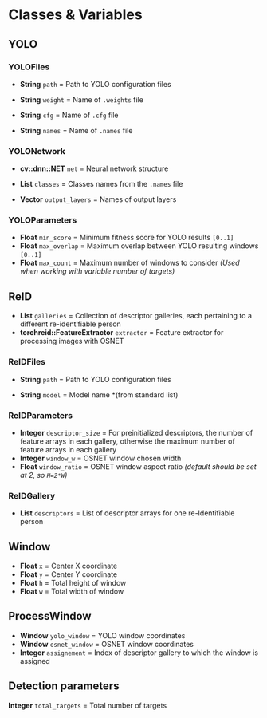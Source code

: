 # Classes & Variables

## YOLO

### YOLOFiles

- **String** `path` = Path to YOLO configuration files

- **String** `weight` = Name of `.weights` file

- **String** `cfg` = Name of `.cfg` file

- **String** `names` = Name of `.names` file

### YOLONetwork

- **cv::dnn::NET** `net` = Neural network structure

- **List<String>** `classes` = Classes names from the `.names` file

- **Vector<String>** `output_layers` = Names of output layers

### YOLOParameters

- **Float** `min_score` = Minimum fitness score for YOLO results `[0..1]`
- **Float** `max_overlap` = Maximum overlap between YOLO resulting windows `[0..1]`
- **Float** `max_count` = Maximum number of windows to consider *(Used when working with variable number of targets)*

## ReID

- **List<ReIDGallery>** `galleries` = Collection of descriptor galleries, each pertaining to a different re-identifiable person
- **torchreid::FeatureExtractor** `extractor` = Feature extractor for processing images with OSNET

### ReIDFiles

- **String** `path` = Path to YOLO configuration files

- **String** `model` = Model name *(from standard list)

### ReIDParameters

- **Integer** `descriptor_size` = For preinitialized descriptors, the number of feature arrays in each gallery, otherwise the maximum number of feature arrays in each gallery
- **Integer** `window_w` = OSNET window chosen width
- **Float** `window_ratio` = OSNET window aspect ratio *(default should be set at 2, so `H=2*W`)*

### ReIDGallery

- **List<Array>** `descriptors` = List of descriptor arrays for one re-Identifiable person

## Window

- **Float** `x` = Center X coordinate
- **Float** `y` = Center Y coordinate
- **Float** `h` = Total height of window
- **Float** `w` = Total width of window

## ProcessWindow

- **Window** `yolo_window` = YOLO window coordinates
- **Window** `osnet_window` = OSNET window coordinates
- **Integer** `assignement` = Index of descriptor gallery to which the window is assigned

## Detection parameters

**Integer** `total_targets` = Total number of targets
